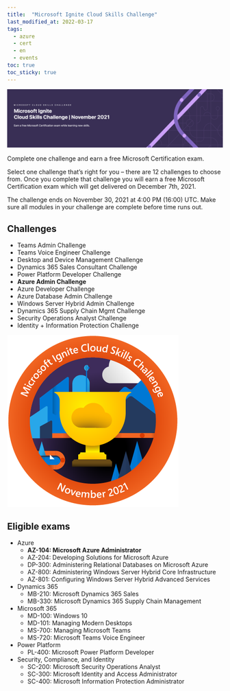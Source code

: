```yaml
---
title:  "Microsoft Ignite Cloud Skills Challenge"
last_modified_at: 2022-03-17
tags:
  - azure
  - cert
  - en
  - events
toc: true
toc_sticky: true
---
```


[![](/assets/images/posts/2021-11-04-microsoft-ignite/0.png)](https://csc.docs.microsoft.com/ignite/registration/fall2021)

Complete one challenge and earn a free Microsoft Certification exam.

Select one challenge that’s right for you – there are 12 challenges to choose from. Once you complete that challenge you will earn a free Microsoft Certification exam which will get delivered on December 7th, 2021.

The challenge ends on November 30, 2021 at 4:00 PM (16:00) UTC. Make sure all modules in your challenge are complete before time runs out.

## Challenges

 - Teams Admin Challenge
 - Teams Voice Engineer Challenge
 - Desktop and Device Management Challenge
 - Dynamics 365 Sales Consultant Challenge
 - Power Platform Developer Challenge
 - **Azure Admin Challenge**
 - Azure Developer Challenge
 - Azure Database Admin Challenge
 - Windows Server Hybrid Admin Challenge
 - Dynamics 365 Supply Chain Mgmt Challenge
 - Security Operations Analyst Challenge
 - Identity + Information Protection Challenge

![](/assets/images/posts/2021-11-04-microsoft-ignite/1.png)

## Eligible exams

 - Azure
     * **AZ-104: Microsoft Azure Administrator**
     * AZ-204: Developing Solutions for Microsoft Azure
     * DP-300: Administering Relational Databases on Microsoft Azure
     * AZ-800: Administering Windows Server Hybrid Core Infrastructure
     * AZ-801: Configuring Windows Server Hybrid Advanced Services
 - Dynamics 365
     * MB-210: Microsoft Dynamics 365 Sales
     * MB-330: Microsoft Dynamics 365 Supply Chain Management
 - Microsoft 365
     * MD-100: Windows 10
     * MD-101: Managing Modern Desktops
     * MS-700: Managing Microsoft Teams
     * MS-720: Microsoft Teams Voice Engineer
 - Power Platform
     * PL-400: Microsoft Power Platform Developer
 - Security, Compliance, and Identity
     * SC-200: Microsoft Security Operations Analyst
     * SC-300: Microsoft Identity and Access Administrator
     * SC-400: Microsoft Information Protection Administrator

<div data-iframe-width="400" data-iframe-height="270" data-share-badge-id="d4160543-f8d2-4815-86eb-90ec2936f9ba" data-share-badge-host="https://www.credly.com"></div><script type="text/javascript" async src="//cdn.credly.com/assets/utilities/embed.js"></script>
